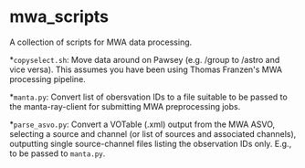 # mwa_scripts
A collection of scripts for MWA data processing.

*`copyselect.sh`: Move data around on Pawsey (e.g. /group to /astro and vice versa). This assumes you have been using Thomas Franzen's MWA processing pipeline.

*`manta.py`: Convert list of obersvation IDs to a file suitable to be passed to the manta-ray-client for submitting MWA preprocessing jobs.

*`parse_asvo.py`: Convert a VOTable (.xml) output from the MWA ASVO, selecting a source and channel (or list of sources and associated channels), outputting single source-channel files listing the observation IDs only. E.g., to be passed to `manta.py`. 
